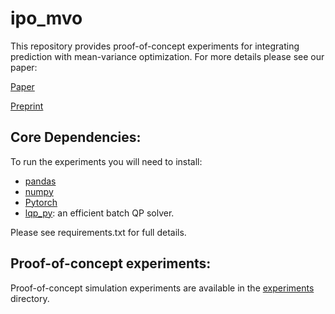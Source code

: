 # ipo_mvo
This repository provides proof-of-concept experiments for integrating prediction with mean-variance optimization.
For more details please see our paper:

[Paper](https://www.tandfonline.com/doi/full/10.1080/14697688.2022.2162432?src=)

[Preprint](https://arxiv.org/abs/2102.09287)


## Core Dependencies:
To run the experiments you will need to install:
* [pandas](https://pandas.pydata.org)
* [numpy](https://numpy.org)
* [Pytorch](https://pytorch.org)
* [lqp_py](https://github.com/ipo-lab/lqp_py): an efficient batch QP solver.

Please see requirements.txt for full details.

## Proof-of-concept experiments:
Proof-of-concept simulation experiments are available in the [experiments](experiments) directory.

